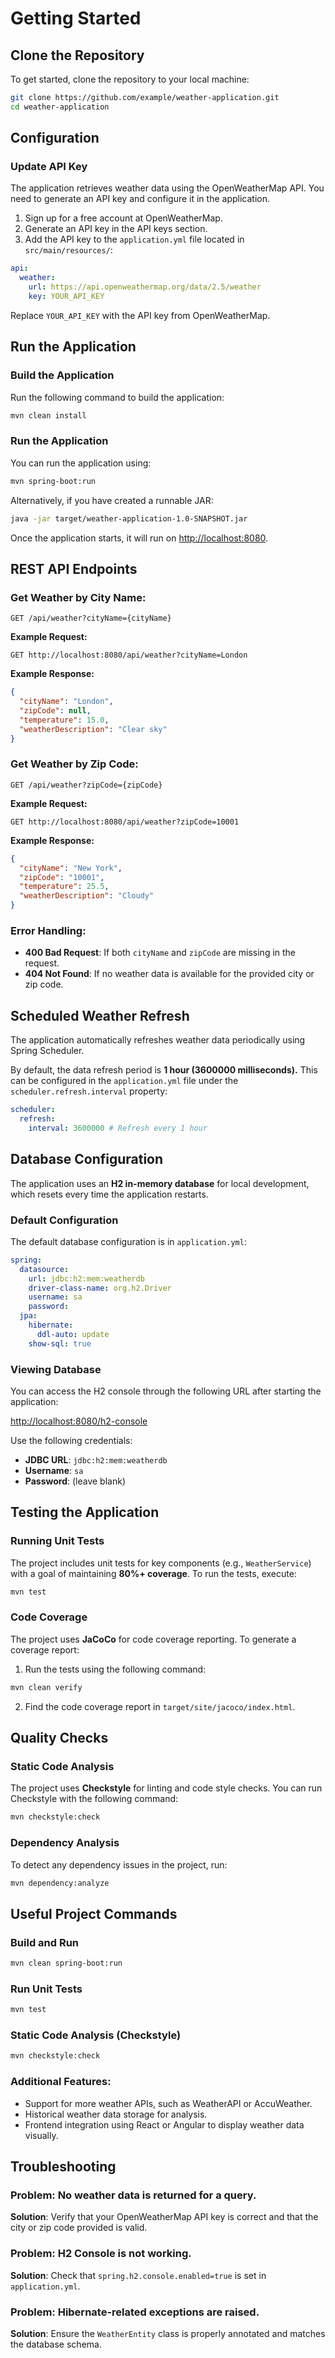 # Getting Started

## Clone the Repository
To get started, clone the repository to your local machine:

```bash
git clone https://github.com/example/weather-application.git
cd weather-application
```

## Configuration

### Update API Key
The application retrieves weather data using the OpenWeatherMap API. You need to generate an API key and configure it in the application.

1. Sign up for a free account at OpenWeatherMap.
2. Generate an API key in the API keys section.
3. Add the API key to the `application.yml` file located in `src/main/resources/`:

```yaml
api:
  weather:
    url: https://api.openweathermap.org/data/2.5/weather
    key: YOUR_API_KEY
```

Replace `YOUR_API_KEY` with the API key from OpenWeatherMap.

## Run the Application

### Build the Application
Run the following command to build the application:

```bash
mvn clean install
```

### Run the Application
You can run the application using:

```bash
mvn spring-boot:run
```

Alternatively, if you have created a runnable JAR:

```bash
java -jar target/weather-application-1.0-SNAPSHOT.jar
```

Once the application starts, it will run on [http://localhost:8080](http://localhost:8080).

## REST API Endpoints

### Get Weather by City Name:

```http
GET /api/weather?cityName={cityName}
```

**Example Request:**

```http
GET http://localhost:8080/api/weather?cityName=London
```

**Example Response:**

```json
{
  "cityName": "London",
  "zipCode": null,
  "temperature": 15.0,
  "weatherDescription": "Clear sky"
}
```

### Get Weather by Zip Code:

```http
GET /api/weather?zipCode={zipCode}
```

**Example Request:**

```http
GET http://localhost:8080/api/weather?zipCode=10001
```

**Example Response:**

```json
{
  "cityName": "New York",
  "zipCode": "10001",
  "temperature": 25.5,
  "weatherDescription": "Cloudy"
}
```

### Error Handling:
- **400 Bad Request**: If both `cityName` and `zipCode` are missing in the request.
- **404 Not Found**: If no weather data is available for the provided city or zip code.

## Scheduled Weather Refresh
The application automatically refreshes weather data periodically using Spring Scheduler.

By default, the data refresh period is **1 hour (3600000 milliseconds).**
This can be configured in the `application.yml` file under the `scheduler.refresh.interval` property:

```yaml
scheduler:
  refresh:
    interval: 3600000 # Refresh every 1 hour
```

## Database Configuration
The application uses an **H2 in-memory database** for local development, which resets every time the application restarts.

### Default Configuration
The default database configuration is in `application.yml`:

```yaml
spring:
  datasource:
    url: jdbc:h2:mem:weatherdb
    driver-class-name: org.h2.Driver
    username: sa
    password:
  jpa:
    hibernate:
      ddl-auto: update
    show-sql: true
```

### Viewing Database
You can access the H2 console through the following URL after starting the application:

[http://localhost:8080/h2-console](http://localhost:8080/h2-console)

Use the following credentials:

- **JDBC URL**: `jdbc:h2:mem:weatherdb`
- **Username**: `sa`
- **Password**: (leave blank)

## Testing the Application

### Running Unit Tests
The project includes unit tests for key components (e.g., `WeatherService`) with a goal of maintaining **80%+ coverage**. To run the tests, execute:

```bash
mvn test
```

### Code Coverage
The project uses **JaCoCo** for code coverage reporting. To generate a coverage report:

1. Run the tests using the following command:

```bash
mvn clean verify
```

2. Find the code coverage report in `target/site/jacoco/index.html`.

## Quality Checks

### Static Code Analysis
The project uses **Checkstyle** for linting and code style checks. You can run Checkstyle with the following command:

```bash
mvn checkstyle:check
```

### Dependency Analysis
To detect any dependency issues in the project, run:

```bash
mvn dependency:analyze
```

## Useful Project Commands

### Build and Run
```bash
mvn clean spring-boot:run
```

### Run Unit Tests
```bash
mvn test
```

### Static Code Analysis (Checkstyle)
```bash
mvn checkstyle:check
```

### Additional Features:
- Support for more weather APIs, such as WeatherAPI or AccuWeather.
- Historical weather data storage for analysis.
- Frontend integration using React or Angular to display weather data visually.

## Troubleshooting

### Problem: No weather data is returned for a query.
**Solution**: Verify that your OpenWeatherMap API key is correct and that the city or zip code provided is valid.

### Problem: H2 Console is not working.
**Solution**: Check that `spring.h2.console.enabled=true` is set in `application.yml`.

### Problem: Hibernate-related exceptions are raised.
**Solution**: Ensure the `WeatherEntity` class is properly annotated and matches the database schema.



